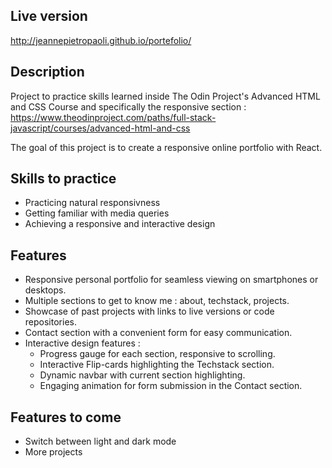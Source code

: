 ## Live version

http://jeannepietropaoli.github.io/portefolio/

## Description

Project to practice skills learned inside The Odin Project's Advanced HTML and CSS Course and specifically the responsive section : https://www.theodinproject.com/paths/full-stack-javascript/courses/advanced-html-and-css

The goal of this project is to create a responsive online portfolio with React.

## Skills to practice

- Practicing natural responsivness
- Getting familiar with media queries
- Achieving a responsive and interactive design

## Features

- Responsive personal portfolio for seamless viewing on smartphones or desktops.
- Multiple sections to get to know me : about, techstack, projects.
- Showcase of past projects with links to live versions or code repositories.
- Contact section with a convenient form for easy communication.
- Interactive design features : 
    - Progress gauge for each section, responsive to scrolling.
    - Interactive Flip-cards highlighting the Techstack section.
    - Dynamic navbar with current section highlighting.
    - Engaging animation for form submission in the Contact section.

## Features to come 

- Switch between light and dark mode
- More projects